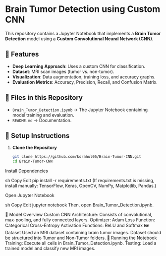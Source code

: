 # Brain Tumor Detection using Custom CNN

This repository contains a Jupyter Notebook that implements a **Brain Tumor Detection** model using a **Custom Convolutional Neural Network (CNN)**.

## 📌 Features
- **Deep Learning Approach**: Uses a custom CNN for classification.
- **Dataset**: MRI scan images (tumor vs. non-tumor).
- **Visualization**: Data augmentation, training loss, and accuracy graphs.
- **Evaluation Metrics**: Accuracy, Precision, Recall, and Confusion Matrix.

## 📂 Files in this Repository
- `Brain_Tumor_Detection.ipynb` → The Jupyter Notebook containing model training and evaluation.
- `README.md` → Documentation.

## 🔧 Setup Instructions

1. **Clone the Repository**
   ```sh
   git clone https://github.com/ksrahul05/Brain-Tumor-CNN.git
   cd Brain-Tumor-CNN


Install Dependencies

sh
Copy
Edit
pip install -r requirements.txt
(If requirements.txt is missing, install manually: TensorFlow, Keras, OpenCV, NumPy, Matplotlib, Pandas.)

Open Jupyter Notebook

sh
Copy
Edit
jupyter notebook
Then, open Brain_Tumor_Detection.ipynb.

🧠 Model Overview
Custom CNN Architecture: Consists of convolutional, max-pooling, and fully connected layers.
Optimizer: Adam
Loss Function: Categorical Cross-Entropy
Activation Functions: ReLU and Softmax
🖼️ Dataset
Used an MRI dataset containing brain tumor images.
Dataset should be structured into Tumor and Non-Tumor folders.
🚀 Running the Notebook
Training: Execute all cells in Brain_Tumor_Detection.ipynb.
Testing: Load a trained model and classify new MRI images.

